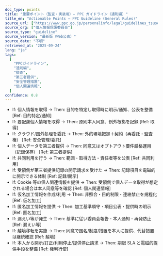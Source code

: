 ```yaml
---
doc_type: points
title: "重要ポイント（監査・実装用）— PPC ガイドライン（通則編）"
title_en: "Actionable Points — PPC Guideline (General Rules)"
source_url: ["https://www.ppc.go.jp/personalinfo/legal/guidelines_tsusoku/"]
source_org: ["個人情報保護委員会"]
source_type: "guideline"
source_version: "最新版（Web公表）"
source_date: "不明"
retrieved_at: "2025-09-24"
lang: "ja"
tags:
  [
    "PPCガイドライン",
    "通則編",
    "監査",
    "第三者提供",
    "安全管理措置",
    "個人関連情報",
  ]
confidence: 0.8
---
```


- If: 個人情報を取得 → Then: 目的を特定し取得時に明示/通知、公表を整備 [Ref: 目的特定/通知]
- If: 要配慮個人情報を取得 → Then: 原則本人同意、例外根拠を記録 [Ref: 取得]
- If: クラウド/国外処理を委託 → Then: 外的環境把握＋契約（再委託・監査権） [Ref: 安全管理/委託]
- If: 個人データを第三者提供 → Then: 同意又はオプトアウト要件厳格運用（記録保存） [Ref: 第三者提供]
- If: 共同利用を行う → Then: 範囲・取得方法・責任者等を公表 [Ref: 共同利用]
- If: 受領側が第三者提供記録の開示請求を受けた → Then: 記録項目を電磁的に開示できる体制 [Ref: 記録/開示]
- If: Cookie 等の個人関連情報を提供 → Then: 受領側で個人データ取得が想定される場合は本人同意等を確認 [Ref: 個人関連情報]
- If: 仮名加工情報を作成/利用 → Then: 非照合・目的制限・連絡禁止を規程化 [Ref: 仮名加工]
- If: 匿名加工情報を提供 → Then: 加工基準順守・項目公表・提供時の明示 [Ref: 匿名加工]
- If: 漏えい等が発生 → Then: 基準に従い委員会報告・本人通知・再発防止 [Ref: 漏えい等]
- If: 越境移転を実施 → Then: 同意で国名/制度/措置を本人に提供、代替措置は継続確認 [Ref: 越境]
- If: 本人から開示/訂正/利用停止/提供停止請求 → Then: 期限 SLA と電磁的提供手段を整備 [Ref: 権利行使]
